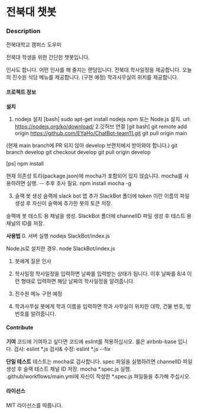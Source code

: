 # 전북대 챗봇

### Description
전북대학교 캠퍼스 도우미

전북대 학생을 위한 간단한 챗봇입니다.

인사도 합니다. 어떤 인사를 해 줄지는 랜덤입니다.
전북대 학사일정을 제공합니다.
오늘의 진수원 식당 메뉴를 제공합니다. (구현 예정)
학과사무실의 위치를 제공합니다.

#### 프로젝트 정보
__설치__
  1. nodejs 설치
  [bash]
  sudo apt-get install nodejs npm
  또는 Node.js 설치. url: https://nodejs.org/ko/download/
  2.깃허브 연결
  [git bash]
  git remote add origin https://github.com/EYaHo/ChatBot-team11.git
  git pull origin main

  (현재 main branch에 PR 되지 않아 develop 브랜치에서 받아와야 합니다.)
  git branch develop
  git checkout develop
  git pull origin develop

  [ps]
  npm install

  <for Test>
  현재 의존성 트리(package.json)에 mocha가 포함되어 있지 않습니다. 
  mocha를 사용하려면 실행. -- 추후 조사 필요.
  npm install mocha -g

  3. 슬랙 봇 생성
  슬랙에 slack bot 앱 추가
  SlackBot 폴더에 token 이란 이름의 파일 생성 후 자신이 슬랙에 추가한 봇의 토큰 저장.

  <for Test>
  슬랙에 봇 테스트 용 채널을 생성.
  SlackBot 폴더에 channelID 파일 생성 후 테스트 용 채널의 ID를 저장.

__사용법__
  0. 서버 실행
  nodejs SlackBot/index.js

  Node.js로 설치한 경우.
  node SlackBot/index.js

  1. 봇에게 질문
  인사

  2. 학사일정
  학사일정을 입력하면 날짜를 입력받는 상태가 됩니다.
  이후 날짜를 8/4 이런 형태로 입력하면 해당 날짜의 학사일정을 알려줍니다.

  3. 진수원 메뉴
  구현 예정

  4. 학과사무실
  봇에게 학과 이름을 입력하면 학과 사무실이 위치한 대학, 건물 번호, 방 번호를 알려줍니다.
  

#### Contribute
__기여__
  코드에 기여하고 싶다면 코드에 eslint를 적용하십시오. 룰은 airbnb-base 입니다.
  검사: eslint *.js 
  검사& 수정: eslint *.js --fix

__단일 테스트__
  테스트는 mocha로 검사합니다.
  spec 파일을 실행하려면 channelID 파일 생성 후 슬랙 테스트 채널 ID 저장.
  mocha *.spec.js 실행.
  .github/workflows/main.yml에 자신이 작성한 *.spec.js 파일들을 추가해 주십시오.

#### 라이선스
MIT 라이선스를 따릅니다.
